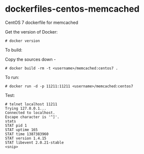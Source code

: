 dockerfiles-centos-memcached
========================

CentOS 7 dockerfile for memcached

Get the version of Docker:

    # docker version

To build:

Copy the sources down -

    # docker build -rm -t <username>/memcached:centos7 .

To run:

    # docker run -d -p 11211:11211 <username>/memcached:centos7

Test:

```
# telnet localhost 11211
Trying 127.0.0.1...
Connected to localhost.
Escape character is '^]'.
stats
STAT pid 1
STAT uptime 165
STAT time 1387383960
STAT version 1.4.15
STAT libevent 2.0.21-stable
<snip>
```
